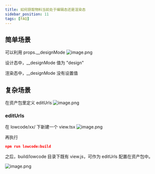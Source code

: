 ```yaml
---
title: 如何获取物料当前处于编辑态还是渲染态
sidebar_position: 11
tags: [FAQ]
---
```

## 简单场景
可以利用 props.__designMode
![image.png](https://img.alicdn.com/imgextra/i3/O1CN01btr66024FOEldBOr2_!!6000000007361-2-tps-1616-440.png)

设计态中，__designMode 值为 "design"

渲染态中，__designMode 没有设置值

## 复杂场景
在资产包里定义 editUrls
![image.png](https://img.alicdn.com/imgextra/i1/O1CN01odal6P27Rhjn8NoJ6_!!6000000007794-2-tps-1590-538.png)

### editUrls
在 lowcode/xx/ 下新建一个 view.tsx
![image.png](https://img.alicdn.com/imgextra/i3/O1CN01q0Bbn91Lrig7d0alA_!!6000000001353-2-tps-598-154.png)

再执行
```json
npm run lowcode:build
```

之后，build/lowcode 目录下既有 view.js，可作为 editUrls 配置在资产包中。

![image.png](https://img.alicdn.com/imgextra/i1/O1CN01dvIZ441alxwIlwexS_!!6000000003371-2-tps-1082-986.png)
